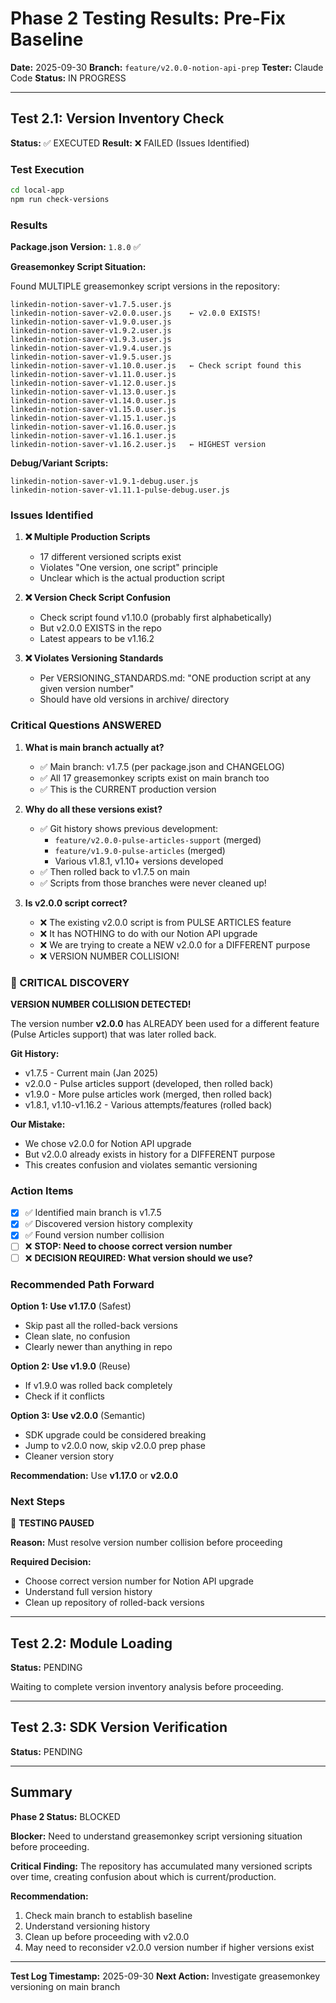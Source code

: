 # Phase 2 Testing Results: Pre-Fix Baseline

**Date:** 2025-09-30
**Branch:** `feature/v2.0.0-notion-api-prep`
**Tester:** Claude Code
**Status:** IN PROGRESS

---

## Test 2.1: Version Inventory Check

**Status:** ✅ EXECUTED
**Result:** ❌ FAILED (Issues Identified)

### Test Execution

```bash
cd local-app
npm run check-versions
```

### Results

**Package.json Version:** `1.8.0` ✅

**Greasemonkey Script Situation:**

Found MULTIPLE greasemonkey script versions in the repository:
```
linkedin-notion-saver-v1.7.5.user.js
linkedin-notion-saver-v2.0.0.user.js    ← v2.0.0 EXISTS!
linkedin-notion-saver-v1.9.0.user.js
linkedin-notion-saver-v1.9.2.user.js
linkedin-notion-saver-v1.9.3.user.js
linkedin-notion-saver-v1.9.4.user.js
linkedin-notion-saver-v1.9.5.user.js
linkedin-notion-saver-v1.10.0.user.js   ← Check script found this
linkedin-notion-saver-v1.11.0.user.js
linkedin-notion-saver-v1.12.0.user.js
linkedin-notion-saver-v1.13.0.user.js
linkedin-notion-saver-v1.14.0.user.js
linkedin-notion-saver-v1.15.0.user.js
linkedin-notion-saver-v1.15.1.user.js
linkedin-notion-saver-v1.16.0.user.js
linkedin-notion-saver-v1.16.1.user.js
linkedin-notion-saver-v1.16.2.user.js   ← HIGHEST version
```

**Debug/Variant Scripts:**
```
linkedin-notion-saver-v1.9.1-debug.user.js
linkedin-notion-saver-v1.11.1-pulse-debug.user.js
```

### Issues Identified

1. **❌ Multiple Production Scripts**
   - 17 different versioned scripts exist
   - Violates "One version, one script" principle
   - Unclear which is the actual production script

2. **❌ Version Check Script Confusion**
   - Check script found v1.10.0 (probably first alphabetically)
   - But v2.0.0 EXISTS in the repo
   - Latest appears to be v1.16.2

3. **❌ Violates Versioning Standards**
   - Per VERSIONING_STANDARDS.md: "ONE production script at any given version number"
   - Should have old versions in archive/ directory

### Critical Questions ANSWERED

1. **What is main branch actually at?**
   - ✅ Main branch: v1.7.5 (per package.json and CHANGELOG)
   - ✅ All 17 greasemonkey scripts exist on main branch too
   - ✅ This is the CURRENT production version

2. **Why do all these versions exist?**
   - ✅ Git history shows previous development:
     - `feature/v2.0.0-pulse-articles-support` (merged)
     - `feature/v1.9.0-pulse-articles` (merged)
     - Various v1.8.1, v1.10+ versions developed
   - ✅ Then rolled back to v1.7.5 on main
   - ✅ Scripts from those branches were never cleaned up!

3. **Is v2.0.0 script correct?**
   - ❌ The existing v2.0.0 script is from PULSE ARTICLES feature
   - ❌ It has NOTHING to do with our Notion API upgrade
   - ❌ We are trying to create a NEW v2.0.0 for a DIFFERENT purpose
   - ❌ VERSION NUMBER COLLISION!

### 🚨 CRITICAL DISCOVERY

**VERSION NUMBER COLLISION DETECTED!**

The version number **v2.0.0** has ALREADY been used for a different feature (Pulse Articles support) that was later rolled back.

**Git History:**
- v1.7.5 - Current main (Jan 2025)
- v2.0.0 - Pulse articles support (developed, then rolled back)
- v1.9.0 - More pulse articles work (merged, then rolled back)
- v1.8.1, v1.10-v1.16.2 - Various attempts/features (rolled back)

**Our Mistake:**
- We chose v2.0.0 for Notion API upgrade
- But v2.0.0 already exists in history for a DIFFERENT purpose
- This creates confusion and violates semantic versioning

### Action Items

- [x] ✅ Identified main branch is v1.7.5
- [x] ✅ Discovered version history complexity
- [x] ✅ Found version number collision
- [ ] ❌ **STOP: Need to choose correct version number**
- [ ] ❌ **DECISION REQUIRED: What version should we use?**

### Recommended Path Forward

**Option 1: Use v1.17.0** (Safest)
- Skip past all the rolled-back versions
- Clean slate, no confusion
- Clearly newer than anything in repo

**Option 2: Use v1.9.0** (Reuse)
- If v1.9.0 was rolled back completely
- Check if it conflicts

**Option 3: Use v2.0.0** (Semantic)
- SDK upgrade could be considered breaking
- Jump to v2.0.0 now, skip v2.0.0 prep phase
- Cleaner version story

**Recommendation:** Use **v1.17.0** or **v2.0.0**

### Next Steps

🛑 **TESTING PAUSED**

**Reason:** Must resolve version number collision before proceeding

**Required Decision:**
- Choose correct version number for Notion API upgrade
- Understand full version history
- Clean up repository of rolled-back versions

---

## Test 2.2: Module Loading

**Status:** PENDING

Waiting to complete version inventory analysis before proceeding.

---

## Test 2.3: SDK Version Verification

**Status:** PENDING

---

## Summary

**Phase 2 Status:** BLOCKED

**Blocker:** Need to understand greasemonkey script versioning situation before proceeding.

**Critical Finding:** The repository has accumulated many versioned scripts over time, creating confusion about which is current/production.

**Recommendation:**
1. Check main branch to establish baseline
2. Understand versioning history
3. Clean up before proceeding with v2.0.0
4. May need to reconsider v2.0.0 version number if higher versions exist

---

**Test Log Timestamp:** 2025-09-30
**Next Action:** Investigate greasemonkey versioning on main branch
